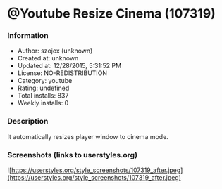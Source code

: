 # @Youtube Resize Cinema (107319)

### Information
- Author: szojox (unknown)
- Created at: unknown
- Updated at: 12/28/2015, 5:31:52 PM
- License: NO-REDISTRIBUTION
- Category: youtube
- Rating: undefined
- Total installs: 837
- Weekly installs: 0


### Description
It automatically resizes player window to cinema mode.


### Screenshots (links to userstyles.org)
![https://userstyles.org/style_screenshots/107319_after.jpeg](https://userstyles.org/style_screenshots/107319_after.jpeg)


